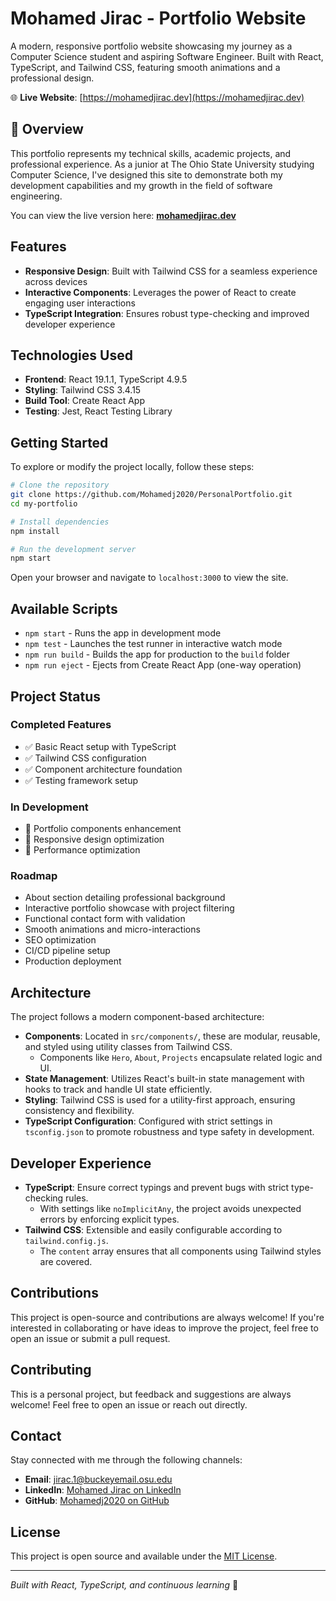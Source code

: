 # Mohamed Jirac - Portfolio Website

A modern, responsive portfolio website showcasing my journey as a Computer Science student and aspiring Software Engineer. Built with React, TypeScript, and Tailwind CSS, featuring smooth animations and a professional design.

🌐 **Live Website**: [https://mohamedjirac.dev](https://mohamedjirac.dev)

## 🌟 Overview

This portfolio represents my technical skills, academic projects, and professional experience. As a junior at The Ohio State University studying Computer Science, I've designed this site to demonstrate both my development capabilities and my growth in the field of software engineering.

You can view the live version here: **[mohamedjirac.dev](https://mohamedjirac.dev)**

## Features

- **Responsive Design**: Built with Tailwind CSS for a seamless experience across devices  
- **Interactive Components**: Leverages the power of React to create engaging user interactions  
- **TypeScript Integration**: Ensures robust type-checking and improved developer experience  

## Technologies Used

- **Frontend**: React 19.1.1, TypeScript 4.9.5  
- **Styling**: Tailwind CSS 3.4.15  
- **Build Tool**: Create React App  
- **Testing**: Jest, React Testing Library  

## Getting Started

To explore or modify the project locally, follow these steps:

```bash
# Clone the repository
git clone https://github.com/Mohamedj2020/PersonalPortfolio.git
cd my-portfolio

# Install dependencies
npm install

# Run the development server
npm start

```

Open your browser and navigate to `localhost:3000` to view the site.

## Available Scripts

- `npm start` - Runs the app in development mode
- `npm test` - Launches the test runner in interactive watch mode
- `npm run build` - Builds the app for production to the `build` folder
- `npm run eject` - Ejects from Create React App (one-way operation)

## Project Status

### Completed Features
- ✅ Basic React setup with TypeScript
- ✅ Tailwind CSS configuration
- ✅ Component architecture foundation
- ✅ Testing framework setup

### In Development
- 🚧 Portfolio components enhancement
- 🚧 Responsive design optimization
- 🚧 Performance optimization

### Roadmap
- About section detailing professional background
- Interactive portfolio showcase with project filtering
- Functional contact form with validation
- Smooth animations and micro-interactions
- SEO optimization
- CI/CD pipeline setup
- Production deployment

## Architecture

The project follows a modern component-based architecture:

- **Components**: Located in `src/components/`, these are modular, reusable, and styled using utility classes from Tailwind CSS.
  - Components like `Hero`, `About`, `Projects` encapsulate related logic and UI.
- **State Management**: Utilizes React's built-in state management with hooks to track and handle UI state efficiently.
- **Styling**: Tailwind CSS is used for a utility-first approach, ensuring consistency and flexibility.
- **TypeScript Configuration**: Configured with strict settings in `tsconfig.json` to promote robustness and type safety in development.

## Developer Experience

- **TypeScript**: Ensure correct typings and prevent bugs with strict type-checking rules.
  - With settings like `noImplicitAny`, the project avoids unexpected errors by enforcing explicit types.
- **Tailwind CSS**: Extensible and easily configurable according to `tailwind.config.js`.
  - The `content` array ensures that all components using Tailwind styles are covered.

## Contributions

This project is open-source and contributions are always welcome! If you're interested in collaborating or have ideas to improve the project, feel free to open an issue or submit a pull request.

## Contributing

This is a personal project, but feedback and suggestions are always welcome! Feel free to open an issue or reach out directly.

## Contact

Stay connected with me through the following channels:

- **Email**: jirac.1@buckeyemail.osu.edu
- **LinkedIn**: [Mohamed Jirac on LinkedIn](https://www.linkedin.com/in/mohamed-jirac)
- **GitHub**: [Mohamedj2020 on GitHub](https://github.com/Mohamedj2020)

## License

This project is open source and available under the [MIT License](LICENSE).

---

*Built with React, TypeScript, and continuous learning* 🚀
